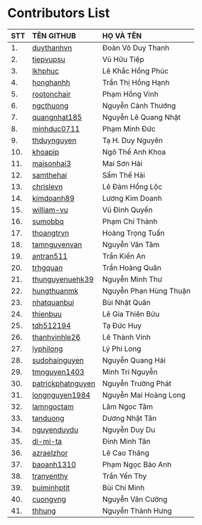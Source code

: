 # Contributors List

| STT | TÊN GITHUB                                                      | HỌ VÀ TÊN                      |
|:----|:----------------------------------------------------------------|:-------------------------------|
| 1.  | [duythanhvn](https://github.com/duythanhvn)                     | Đoàn Võ Duy Thanh              |
| 2.  | [tiepvupsu](https://github.com/tiepvupsu)                       | Vũ Hữu Tiệp                    |
| 3.  | [lkhphuc](https://github.com/lkhphuc)                           | Lê Khắc Hồng Phúc              |
| 4.  | [honghanhh](https://github.com/honghanhh)                       | Trần Thị Hồng Hạnh             |
| 5.  | [rootonchair](https://github.com/rootonchair)                   | Phạm Hồng Vinh                 |
| 6.  | [ngcthuong](https://github.com/ngcthuong)                       | Nguyễn Cảnh Thướng             |
| 7.  | [quangnhat185](https://github.com/quangnhat185)                 | Nguyễn Lê Quang Nhật           |
| 8.  | [minhduc0711](https://github.com/minhduc0711)                   | Phạm Minh Đức                  |
| 9.  | [thduynguyen](https://github.com/thduynguyen)                   | Tạ H. Duy Nguyên               |
| 10. | [khoapip](https://github.com/khoapip)                           | Ngô Thế Anh Khoa               |
| 11. | [maisonhai3](https://github.com/maisonhai3)                     | Mai Sơn Hải                    |
| 12. | [samthehai](https://github.com/samthehai)                       | Sẩm Thế Hải                    |
| 13. | [chrislevn](https://github.com/chrislevn)                       | Lê Đàm Hồng Lộc                |
| 14. | [kimdoanh89](https://github.com/kimdoanh89)                     | Lương Kim Doanh                |
| 15. | [william-vu](https://github.com/william-vu)                     | Vũ Đình Quyền                  |
| 16. | [sumobbq](https://github.com/sumobbq)                           | Phạm Chí Thành                 |
| 17. | [thoangtrvn](https://github.com/thoangtrvn)                     | Hoàng Trọng Tuấn               |
| 18. | [tamnguyenvan](https://github.com/tamnguyenvan)                 | Nguyễn Văn Tâm                 |
| 19. | [antran511](https://github.com/antran511)                       | Trần Kiến An                   |
| 20. | [trhgquan](https://github.com/trhgquan)                         | Trần Hoàng Quân                |
| 21. | [thunguyenuehk39](https://github.com/thunguyenuehk39)           | Nguyễn Minh Thư                |
| 22. | [hungthuanmk](https://github.com/hungthuanmk)                   | Nguyễn Phan Hùng Thuận         |
| 23. | [nhatquanbui](https://github.com/NhatQuanBui)                   | Bùi Nhật Quân                  |
| 24. | [thienbuu](https://github.com/thienbuu)                         | Lê Gia Thiên Bửu               |
| 25. | [tdh512194](https://github.com/tdh512194)                       | Tạ Đức Huy                     |
| 26. | [thanhvinhle26](https://github.com/thanhvinhle26)               | Lê Thành Vinh                  |
| 27. | [lyphilong](https://github.com/lyphilong)                       | Lý Phi Long                    |
| 28. | [sudohainguyen](https://github.com/sudohainguyen)               | Nguyễn Quang Hải               |
| 29. | [tmnguyen1403](https://github.com/tmnguyen1403)                 | Minh Trí Nguyễn                |
| 30. | [patrickphatnguyen](https://github.com/patrickphatnguyen)       | Nguyễn Trường Phát             |
| 31. | [longnguyen1984](https://github.com/longnguyen1984)             | Nguyễn Mai Hoàng Long          |
| 32. | [lamngoctam](https://github.com/lamngoctam)                     | Lâm Ngọc Tâm                   |
| 33. | [tanduong](https://github.com/tanduong)                         | Dương Nhật Tân                 |
| 34. | [nguyenduydu](https://github.com/nguyenduydu)                   | Nguyễn Duy Du                  |
| 35. | [di-mi-ta](https://github.com/di-mi-ta)                         | Đinh Minh Tân                  |
| 36. | [azraelzhor](https://github.com/azraelzhor)                     | Lê Cao Thăng                   |
| 37. | [baoanh1310](https://github.com/baoanh1310)                     | Phạm Ngọc Bảo Anh              |
| 38. | [tranyenthy](https://github.com/tranyenthy)                     | Trần Yến Thy                   |
| 39. | [buiminhptit](https://github.com/buiminhptit)                   | Bùi Chí Minh                   |
| 40. | [cuongvng](https://github.com/cuongvng)                         | Nguyễn Văn Cường               |
| 41. | [thhung](https://github.com/thhung)                             | Nguyễn Thành Hưng              |